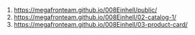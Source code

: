 1. <https://megafronteam.github.io/008Einhell/public/>
1. <https://megafronteam.github.io/008Einhell/02-catalog-1/>
1. <https://megafronteam.github.io/008Einhell/03-product-card/>